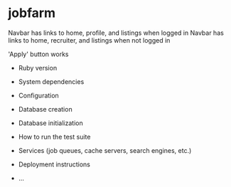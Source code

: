 jobfarm
=======

Navbar has links to home, profile, and listings when logged in
Navbar has links to home, recruiter, and listings when not logged in

'Apply' button works



* Ruby version

* System dependencies

* Configuration

* Database creation

* Database initialization

* How to run the test suite

* Services (job queues, cache servers, search engines, etc.)

* Deployment instructions

* ...

